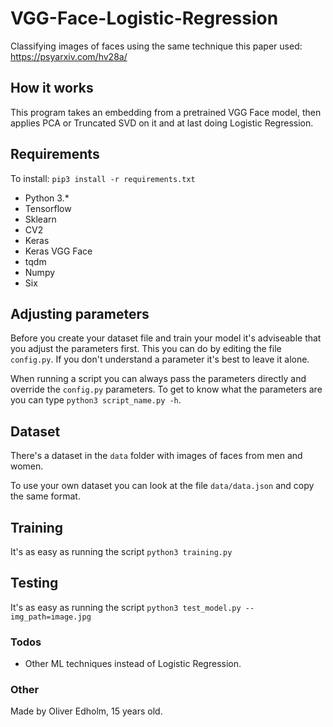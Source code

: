 # VGG-Face-Logistic-Regression
Classifying images of faces using the same technique this paper used: https://psyarxiv.com/hv28a/


## How it works
This program takes an embedding from a pretrained VGG Face model, then applies PCA or Truncated SVD on it and at last doing Logistic Regression.


## Requirements
To install: ```pip3 install -r requirements.txt```
* Python 3.*
* Tensorflow
* Sklearn
* CV2
* Keras
* Keras VGG Face
* tqdm
* Numpy
* Six


## Adjusting parameters
Before you create your dataset file and train your model it's adviseable that you adjust the parameters first. This you can do by editing the file ```config.py```. If you don't understand a parameter it's best to leave it alone.

When running a script you can always pass the parameters directly and override the ```config.py``` parameters. To get to know what the parameters are you can type ```python3 script_name.py -h```.


## Dataset
There's a dataset in the ```data``` folder with images of faces from men and women.

To use your own dataset you can look at the file ```data/data.json``` and copy the same format.


## Training
It's as easy as running the script ```python3 training.py```


## Testing
It's as easy as running the script ```python3 test_model.py --img_path=image.jpg```


### Todos
* Other ML techniques instead of Logistic Regression.


### Other
Made by Oliver Edholm, 15 years old.
